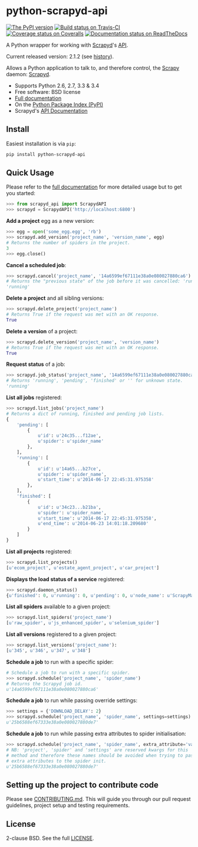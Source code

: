 # python-scrapyd-api

[![The PyPI version](https://badge.fury.io/py/python-scrapyd-api.png)][pypi] [![Build status on Travis-CI](https://travis-ci.org/djm/python-scrapyd-api.png?branch=master)](https://travis-ci.org/djm/python-scrapyd-api) [![Coverage status on Coveralls](https://coveralls.io/repos/djm/python-scrapyd-api/badge.png)](https://coveralls.io/r/djm/python-scrapyd-api) [![Documentation status on ReadTheDocs](https://readthedocs.org/projects/python-scrapyd-api/badge/?version=latest)][docs]

A Python wrapper for working with [Scrapyd][scrapyd]'s [API][scrapyd-api-docs].

Current released version: 2.1.2 (see [history][history]).

Allows a Python application to talk to, and therefore control, the
[Scrapy][scrapy] daemon: [Scrapyd][scrapyd].

* Supports Python 2.6, 2.7, 3.3 & 3.4
* Free software: BSD license
* [Full documentation][docs]
* On the [Python Package Index (PyPI)][pypi]
* Scrapyd's [API Documentation][scrapyd-api-docs]

[scrapy]: http://scrapy.org/
[scrapyd]: https://github.com/scrapy/scrapyd
[scrapyd-api-docs]: http://scrapyd.readthedocs.org/en/latest/api.html
[history]: https://github.com/djm/python-scrapyd-api/blob/master/HISTORY.md
[pypi]: https://pypi.python.org/pypi/python-scrapyd-api/
[docs]: http://python-scrapyd-api.readthedocs.org/en/latest/

## Install

Easiest installation is via `pip`:

```bash
pip install python-scrapyd-api
```

## Quick Usage

Please refer to the [full documentation][docs] for more detailed usage but to get you started:

```python
>>> from scrapyd_api import ScrapydAPI
>>> scrapyd = ScrapydAPI('http://localhost:6800')
```

**Add a project** egg as a new version:

```python
>>> egg = open('some_egg.egg', 'rb')
>>> scrapyd.add_version('project_name', 'version_name', egg)
# Returns the number of spiders in the project.
3
>>> egg.close()
```

**Cancel a scheduled job**:

```python
>>> scrapyd.cancel('project_name', '14a6599ef67111e38a0e080027880ca6')
# Returns the "previous state" of the job before it was cancelled: 'running' or 'pending'.
'running'
```

**Delete a project** and all sibling versions:

```python
>>> scrapyd.delete_project('project_name')
# Returns True if the request was met with an OK response.
True
```

**Delete a version** of a project:

```python
>>> scrapyd.delete_version('project_name', 'version_name')
# Returns True if the request was met with an OK response.
True
```

**Request status** of a job:

```python
>>> scrapyd.job_status('project_name', '14a6599ef67111e38a0e080027880ca6')
# Returns 'running', 'pending', 'finished' or '' for unknown state.
'running'
```

**List all jobs** registered:

```python
>>> scrapyd.list_jobs('project_name')
# Returns a dict of running, finished and pending job lists.
{
    'pending': [
        {
            u'id': u'24c35...f12ae',
            u'spider': u'spider_name'
        },
    ],
    'running': [
        {
            u'id': u'14a65...b27ce',
            u'spider': u'spider_name',
            u'start_time': u'2014-06-17 22:45:31.975358'
        },
    ],
    'finished': [
        {
            u'id': u'34c23...b21ba',
            u'spider': u'spider_name',
            u'start_time': u'2014-06-17 22:45:31.975358',
            u'end_time': u'2014-06-23 14:01:18.209680'
        }
    ]
}
```

**List all projects** registered:

```python
>>> scrapyd.list_projects()
[u'ecom_project', u'estate_agent_project', u'car_project']
```

**Displays the load status of a service** registered:

```python
>>> scrapyd.daemon_status()
{u'finished': 0, u'running': 0, u'pending': 0, u'node_name': u'ScrapyMachine'}
```

**List all spiders** available to a given project:

```python
>>> scrapyd.list_spiders('project_name')
[u'raw_spider', u'js_enhanced_spider', u'selenium_spider']
```

**List all versions** registered to a given project:

```python
>>> scrapyd.list_versions('project_name'):
[u'345', u'346', u'347', u'348']
```

**Schedule a job** to run with a specific spider:

```python
# Schedule a job to run with a specific spider.
>>> scrapyd.schedule('project_name', 'spider_name')
# Returns the Scrapyd job id.
u'14a6599ef67111e38a0e080027880ca6'
```

**Schedule a job** to run while passing override settings:

```python
>>> settings = {'DOWNLOAD_DELAY': 2}
>>> scrapyd.schedule('project_name', 'spider_name', settings=settings)
u'25b6588ef67333e38a0e080027880de7'
```

**Schedule a job** to run while passing extra attributes to spider initialisation:

```python
>>> scrapyd.schedule('project_name', 'spider_name', extra_attribute='value')
# NB: 'project', 'spider' and 'settings' are reserved kwargs for this
# method and therefore these names should be avoided when trying to pass
# extra attributes to the spider init.
u'25b6588ef67333e38a0e080027880de7'
```


## Setting up the project to contribute code

Please see [CONTRIBUTING.md][contributing].  This will guide you through our pull request
guidelines, project setup and testing requirements.

[contributing]: https://github.com/djm/python-scrapyd-api/blob/master/CONTRIBUTING.md

## License

2-clause BSD. See the full [LICENSE][license].

[license]: https://github.com/djm/python-scrapyd-api/blob/master/LICENSE
